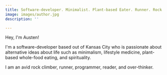 ```yaml
---
title: Software-developer. Minimalist. Plant-based Eater. Runner. Rock Climber. Over-thinker.
image: images/author.jpg
description: ''

---
```

Hey, I'm Austen!

I'm a software-developer based out of Kansas City who is passionate about alternative ideas about life such as minimalism, lifestyle medicine, plant-based whole-food eating, and spirituality.

I am an avid rock climber, runner, programmer, reader, and over-thinker. 